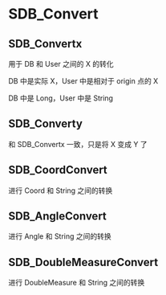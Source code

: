 # SDB_Convert

## SDB_Convertx

用于 DB 和 User 之间的 X 的转化

DB 中是实际 X，User 中是相对于 origin 点的 X

DB 中是 Long，User 中是 String

## SDB_Converty

和 SDB_Convertx 一致，只是将 X 变成 Y 了

## SDB_CoordConvert

进行 Coord 和 String 之间的转换

## SDB_AngleConvert

进行 Angle 和 String 之间的转换

## SDB_DoubleMeasureConvert

进行 DoubleMeasure 和 String 之间的转换